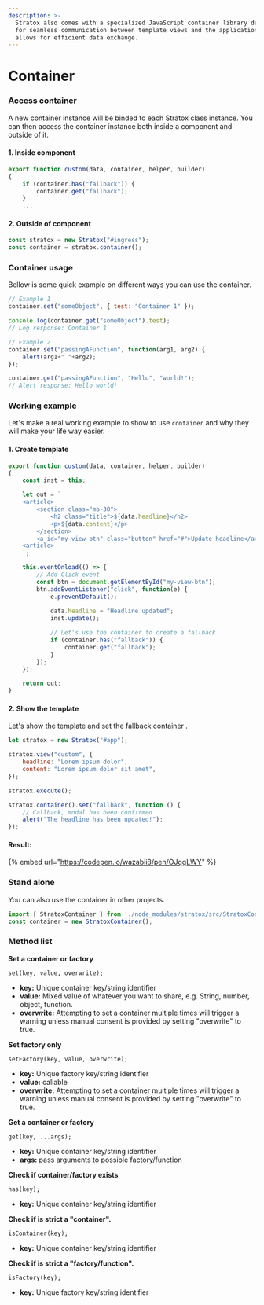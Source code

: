 ```yaml
---
description: >-
  Stratox also comes with a specialized JavaScript container library designed
  for seamless communication between template views and the application. It
  allows for efficient data exchange.
---
```


# Container

### Access container

A new container instance will be binded to each Stratox class instance. You can then access the container instance both inside a component and outside of it.

#### 1. Inside component

```javascript
export function custom(data, container, helper, builder)
{
    if (container.has("fallback")) {
        container.get("fallback");
    }
    ...
```

#### 2. Outside of component

```javascript
const stratox = new Stratox("#ingress");
const container = stratox.container();
```

### Container usage

Bellow is some quick example on different ways you can use the container.

```javascript
// Example 1
container.set("someObject", { test: "Container 1" });

console.log(container.get("someObject").test);
// Log response: Container 1

// Example 2
container.set("passingAFunction", function(arg1, arg2) {
	alert(arg1+" "+arg2);
});

container.get("passingAFunction", "Hello", "world!");
// Alert response: Hello world!
```

### Working example

Let's make a real working example to show to use `container` and why they will make your life way easier.

#### 1. Create template

```javascript
export function custom(data, container, helper, builder)
{
    const inst = this;

    let out = `
    <article>
        <section class="mb-30">
            <h2 class="title">${data.headline}</h2>
            <p>${data.content}</p>
        </section>
        <a id="my-view-btn" class="button" href="#">Update headline</a>
    <article>
    `;

    this.eventOnload(() => {
        // Add Click event
        const btn = document.getElementById("my-view-btn");
        btn.addEventListener("click", function(e) {
            e.preventDefault();
            
            data.headline = "Headline updated";
            inst.update();

            // Let's use the container to create a fallback
            if (container.has("fallback")) {
                container.get("fallback");
            }
        });
    });

    return out;
}
```

#### 2. Show the template

Let's show the template and set the fallback container .

```javascript
let stratox = new Stratox("#app");

stratox.view("custom", {
    headline: "Lorem ipsum dolor",
    content: "Lorem ipsum dolor sit amet",
});

stratox.execute();

stratox.container().set("fallback", function () {
    // Callback, modal has been confirmed
    alert("The headline has been updated!");
});

```

#### Result:

{% embed url="https://codepen.io/wazabii8/pen/OJqgLWY" %}

### Stand alone

You can also use the container in other projects.

```javascript
import { StratoxContainer } from './node_modules/stratox/src/StratoxContainer.js';
const container = new StratoxContainer();
```

### Method list

**Set a container or factory**

```
set(key, value, overwrite);
```

* **key:** Unique container key/string identifier
* **value:** Mixed value of whatever you want to share, e.g. String, number, object, function.&#x20;
* **overwrite:** Attempting to set a container multiple times will trigger a warning unless manual consent is provided by setting "overwrite" to true.

**Set factory only**

```
setFactory(key, value, overwrite);
```

* **key:** Unique factory key/string identifier&#x20;
* **value:** callable
* **overwrite:** Attempting to set a container multiple times will trigger a warning unless manual consent is provided by setting "overwrite" to true.

**Get a container or factory**

```
get(key, ...args);
```

* **key:** Unique container key/string identifier
* **args:** pass arguments to possible factory/function

**Check if container/factory exists**

```
has(key);
```

* **key:** Unique container key/string identifier

**Check if is strict a "container".**

```
isContainer(key);
```

* **key:** Unique container key/string identifier

**Check if is strict a "factory/function".**

```
isFactory(key);
```

* **key:** Unique factory key/string identifier
